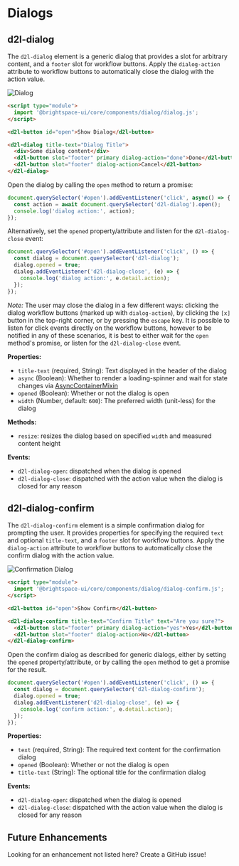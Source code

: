 # Dialogs

## d2l-dialog

The `d2l-dialog` element is a generic dialog that provides a slot for arbitrary content, and a `footer` slot for workflow buttons. Apply the `dialog-action` attribute to workflow buttons to automatically close the dialog with the action value.

![Dialog](./screenshots/dialog.png?raw=true)

```html
<script type="module">
  import '@brightspace-ui/core/components/dialog/dialog.js';
</script>

<d2l-button id="open">Show Dialog</d2l-button>

<d2l-dialog title-text="Dialog Title">
  <div>Some dialog content</div>
  <d2l-button slot="footer" primary dialog-action="done">Done</d2l-button>
  <d2l-button slot="footer" dialog-action>Cancel</d2l-button>
</d2l-dialog>
```

Open the dialog by calling the `open` method to return a promise:

```javascript
document.querySelector('#open').addEventListener('click', async() => {
  const action = await document.querySelector('d2l-dialog').open();
  console.log('dialog action:', action);
});
```

Alternatively, set the `opened` property/attribute and listen for the `d2l-dialog-close` event:

```javascript
document.querySelector('#open').addEventListener('click', () => {
  const dialog = document.querySelector('d2l-dialog');
  dialog.opened = true;
  dialog.addEventListener('d2l-dialog-close', (e) => {
    console.log('dialog action:', e.detail.action);
  });
});
```

*Note:* The user may close the dialog in a few different ways: clicking the dialog workflow buttons (marked up with `dialog-action`), by clicking the `[x]` button in the top-right corner, or by pressing the `escape` key. It is possible to listen for click events directly on the workflow buttons, however to be notified in any of these scenarios, it is best to either wait for the `open` method's promise, or listen for the `d2l-dialog-close` event.

**Properties:**

- `title-text` (required, String): Text displayed in the header of the dialog
- `async` (Boolean): Whether to render a loading-spinner and wait for state changes via [AsyncContainerMixin](../../mixins/async-container)
- `opened` (Boolean): Whether or not the dialog is open
- `width` (Number, default: `600`): The preferred width (unit-less) for the dialog

**Methods:**

- `resize`: resizes the dialog based on specified `width` and measured content height

**Events:**

- `d2l-dialog-open`: dispatched when the dialog is opened
- `d2l-dialog-close`: dispatched with the action value when the dialog is closed for any reason

## d2l-dialog-confirm

The `d2l-dialog-confirm` element is a simple confirmation dialog for prompting the user. It provides properties for specifying the required `text` and optional `title-text`, and a `footer` slot for workflow buttons. Apply the `dialog-action` attribute to workflow buttons to automatically close the confirm dialog with the action value.

![Confirmation Dialog](./screenshots/dialog-confirm.png?raw=true)

```html
<script type="module">
  import '@brightspace-ui/core/components/dialog/dialog-confirm.js';
</script>

<d2l-button id="open">Show Confirm</d2l-button>

<d2l-dialog-confirm title-text="Confirm Title" text="Are you sure?">
  <d2l-button slot="footer" primary dialog-action="yes">Yes</d2l-button>
  <d2l-button slot="footer" dialog-action>No</d2l-button>
</d2l-dialog-confirm>
```

Open the confirm dialog as described for generic dialogs, either by setting the `opened` property/attribute, or by calling the `open` method to get a promise for the result.

```javascript
document.querySelector('#open').addEventListener('click', () => {
  const dialog = document.querySelector('d2l-dialog-confirm');
  dialog.opened = true;
  dialog.addEventListener('d2l-dialog-close', (e) => {
    console.log('confirm action:', e.detail.action);
  });
});
```

**Properties:**

- `text` (required, String): The required text content for the confirmation dialog
- `opened` (Boolean): Whether or not the dialog is open
- `title-text` (String): The optional title for the confirmation dialog

**Events:**

- `d2l-dialog-open`: dispatched when the dialog is opened
- `d2l-dialog-close`: dispatched with the action value when the dialog is closed for any reason

## Future Enhancements

Looking for an enhancement not listed here? Create a GitHub issue!